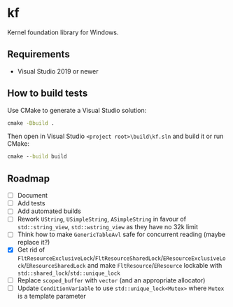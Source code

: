 # kf
Kernel foundation library for Windows.

## Requirements
- Visual Studio 2019 or newer

## How to build tests
Use CMake to generate a Visual Studio solution:

```cmd
cmake -Bbuild .
```

Then open in Visual Studio `<project root>\build\kf.sln` and build it or run CMake:

```cmd
cmake --build build
```

## Roadmap 
- [ ] Document
- [ ] Add tests
- [ ] Add automated builds
- [ ] Rework `UString`, `USimpleString`, `ASimpleString` in favour of `std::string_view`, `std::wstring_view` as they have no 32k limit
- [ ] Think how to make `GenericTableAvl` safe for concurrent reading (maybe replace it?)
- [x] Get rid of `FltResourceExclusiveLock`/`FltResourceSharedLock`/`EResourceExclusiveLock`/`EResourceSharedLock` and make `FltResource`/`EResource` lockable with `std::shared_lock`/`std::unique_lock`
- [ ] Replace `scoped_buffer` with `vector` (and an appropriate allocator)
- [ ] Update `ConditionVariable` to use `std::unique_lock<Mutex>` where `Mutex` is a template parameter
